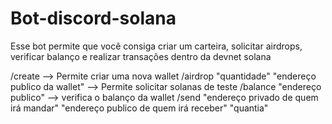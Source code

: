 # Bot-discord-solana
Esse bot permite que você consiga criar um carteira, solicitar airdrops, verificar balanço e realizar transações dentro da devnet solana

/create --> Permite criar uma nova wallet 
/airdrop "quantidade" "endereço publico da wallet" --> Permite solicitar solanas de teste
/balance "endereço publico" --> verifica o balanço da wallet
/send "endereço privado de quem irá mandar" "endereço publico de quem irá receber" "quantia"

